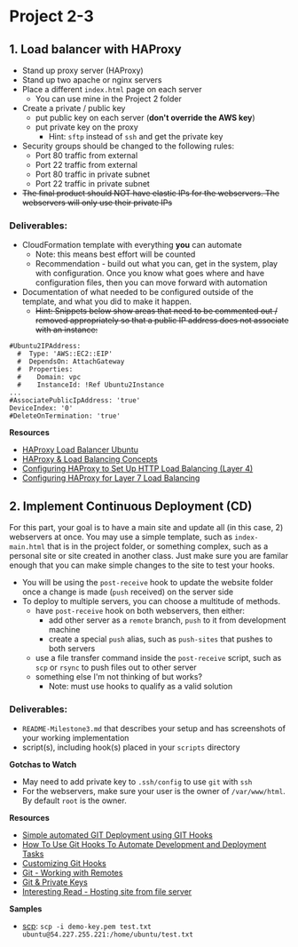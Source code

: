 # Project 2-3

## 1. Load balancer with HAProxy

- Stand up proxy server (HAProxy)
- Stand up two apache or nginx servers
- Place a different `index.html` page on each server
  - You can use mine in the Project 2 folder
- Create a private / public key
  - put public key on each server (**don't override the AWS key**)
  - put private key on the proxy
    - Hint: `sftp` instead of `ssh` and get the private key
- Security groups should be changed to the following rules:
  - Port 80 traffic from external
  - Port 22 traffic from external
  - Port 80 traffic in private subnet
  - Port 22 traffic in private subnet
- ~~The final product should NOT have elastic IPs for the webservers. The webservers will only use their private IPs~~

### Deliverables:

- CloudFormation template with everything **you** can automate
  - Note: this means best effort will be counted
  - Recommendation - build out what you can, get in the system, play with configuration. Once you know what goes where and have configuration files, then you can move forward with automation
- Documentation of what needed to be configured outside of the template, and what you did to make it happen.
  - ~~Hint: Snippets below show areas that need to be commented out / removed appropriately so that a public IP address does not associate with an instance:~~

```
#Ubuntu2IPAddress:
  #  Type: 'AWS::EC2::EIP'
  #  DependsOn: AttachGateway
  #  Properties:
  #    Domain: vpc
  #    InstanceId: !Ref Ubuntu2Instance
...
#AssociatePublicIpAddress: 'true'
DeviceIndex: '0'
#DeleteOnTermination: 'true'
```

**Resources**

- [HAProxy Load Balancer Ubuntu](https://upcloud.com/community/tutorials/haproxy-load-balancer-ubuntu/)
- [HAProxy & Load Balancing Concepts](https://www.digitalocean.com/community/tutorials/an-introduction-to-haproxy-and-load-balancing-concepts)
- [Configuring HAProxy to Set Up HTTP Load Balancing (Layer 4)](https://www.digitalocean.com/community/tutorials/how-to-use-haproxy-to-set-up-http-load-balancing-on-an-ubuntu-vps)
- [Configuring HAProxy for Layer 7 Load Balancing](https://www.digitalocean.com/community/tutorials/how-to-use-haproxy-as-a-layer-7-load-balancer-for-wordpress-and-nginx-on-ubuntu-14-04)

## 2. Implement Continuous Deployment (CD)

For this part, your goal is to have a main site and update all (in this case, 2) webservers at once. You may use a simple template, such as `index-main.html` that is in the project folder, or something complex, such as a personal site or site created in another class. Just make sure you are familar enough that you can make simple changes to the site to test your hooks.

- You will be using the `post-receive` hook to update the website folder once a change is made (`push` received) on the server side
- To deploy to multiple servers, you can choose a multitude of methods.
  - have `post-receive` hook on both webservers, then either:
    - add other server as a `remote` branch, `push` to it from development machine
    - create a special `push` alias, such as `push-sites` that pushes to both servers
  - use a file transfer command inside the `post-receive` script, such as `scp` or `rsync` to push files out to other server
  - something else I'm not thinking of but works?
    - Note: must use hooks to qualify as a valid solution

### Deliverables:

- `README-Milestone3.md` that describes your setup and has screenshots of your working implementation
- script(s), including hook(s) placed in your `scripts` directory

**Gotchas to Watch**

- May need to add private key to `.ssh/config` to use `git` with `ssh`
- For the webservers, make sure your user is the owner of `/var/www/html`. By default `root` is the owner.

**Resources**

- [Simple automated GIT Deployment using GIT Hooks](https://gist.github.com/noelboss/3fe13927025b89757f8fb12e9066f2fa)
- [How To Use Git Hooks To Automate Development and Deployment Tasks](https://www.digitalocean.com/community/tutorials/how-to-use-git-hooks-to-automate-development-and-deployment-tasks)
- [Customizing Git Hooks](https://git-scm.com/book/en/v2/Customizing-Git-Git-Hooks)
- [Git - Working with Remotes](https://git-scm.com/book/en/v2/Git-Basics-Working-with-Remotes)
- [Git & Private Keys](https://superuser.com/questions/232373/how-to-tell-git-which-private-key-to-use)
- [Interesting Read - Hosting site from file server](https://www.digitalocean.com/community/tutorials/how-to-use-haproxy-as-a-layer-4-load-balancer-for-wordpress-application-servers-on-ubuntu-14-04)

**Samples**

- [scp](https://en.wikipedia.org/wiki/Secure_copy_protocol): `scp -i demo-key.pem test.txt ubuntu@54.227.255.221:/home/ubuntu/test.txt`
